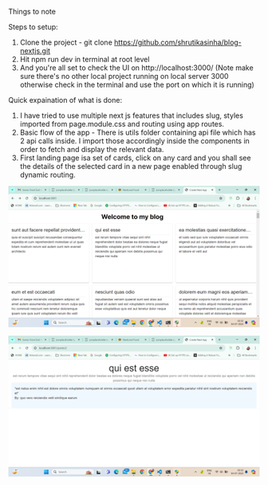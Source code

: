 Things to note

Steps to setup:
1. Clone the project - git clone https://github.com/shrutikasinha/blog-nextjs.git
2. Hit npm run dev in terminal at root level
3. And you're all set to check the UI on http://localhost:3000/ (Note make sure there's no other local project running on local server 3000 otherwise check in the terminal and use the port on which it is running)

Quick expaination of what is done:
1. I have tried to use multiple next js features that includes slug, styles imported from page.module.css and routing using app routes. 
2. Basic flow of the app - There is utils folder containing api file which has 2 api calls inside. I import those accordingly inside the components in order to fetch and display the relevant data. 
3. First landing page isa set of cards, click on any card and you shall see the details of the selected card in a new page enabled through slug dynamic routing. 

![alt text](image-1.png)

![alt text](image-2.png)
